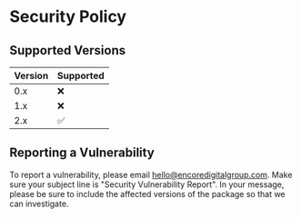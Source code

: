 # Security Policy

## Supported Versions

| Version | Supported |
|---------|-----------|
| 0.x     | ❌         |
| 1.x     | ❌         |
| 2.x     | ✅         |

## Reporting a Vulnerability

To report a vulnerability, please email hello@encoredigitalgroup.com. Make sure your subject line is "Security
Vulnerability Report". In your message, please be sure to include the affected versions of the package so that we can
investigate.
